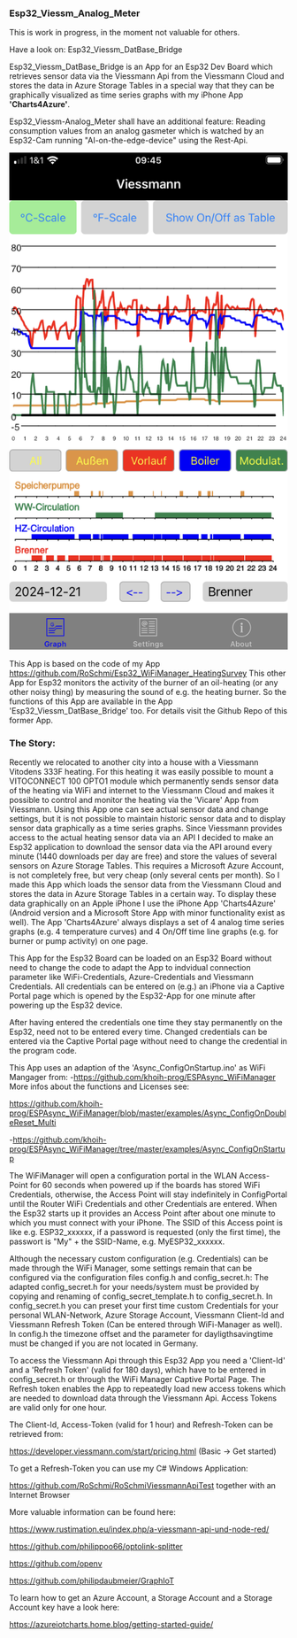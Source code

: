  ### Esp32_Viessm_Analog_Meter

This is work in progress, in the moment not valuable for others.

Have a look on: Esp32_Viessm_DatBase_Bridge

Esp32_Viessm_DatBase_Bridge is an App for an Esp32 Dev Board which retrieves sensor data via the Viessmann Api from the Viessmann Cloud and stores the data in Azure Storage Tables in a special way that they can be graphically visualized as time series graphs with my iPhone App **'Charts4Azure'**.

Esp32_Viessm-Analog_Meter shall have an additional feature: Reading consumption values from an analog gasmeter which is watched by an Esp32-Cam running "AI-on-the-edge-device" using the Rest-Api.

![gallery](https://github.com/RoSchmi/Esp32_Viessm_Analog_Meter/blob/master/pictures/Heating_Graph_2.PNG)

This App is based on the code of my App https://github.com/RoSchmi/Esp32_WiFiManager_HeatingSurvey
This other App for Esp32 monitors the activity of the burner of an oil-heating
(or any other noisy thing) by measuring the sound of e.g. the heating burner. So the functions of this App are available in the App 'Esp32_Viessm_DatBase_Bridge' too.
For details visit the Github Repo of this former App. 

### The Story:
Recently we relocated to another city into a house with a Viessmann Vitodens 333F heating. 
For this heating it was easily possible to mount a VITOCONNECT 100 OPTO1
module which permanently sends sensor data of the heating via WiFi and internet to the Viessmann Cloud and makes it possible to control and monitor the heating via the 'Vicare' App from Viessmann.
Using this App one can see actual sensor data and change settings, but it is not possible to maintain historic sensor data and to display sensor data graphically as a time series graphs.
Since Viessmann provides access to the actual heating sensor data via an API I decided to make an Esp32 application to download the sensor data via the API around every minute (1440 downloads per day are free) and store the values of several sensors on Azure Storage Tables. This requires a Microsoft Azure Account, is not completely free, but very cheap (only several cents per month).
So I made this App which loads the sensor data from the Viessmann Cloud and stores the data in Azure Storage Tables in a certain way.
To display these data graphically on an Apple iPhone I use the iPhone App 'Charts4Azure' (Android version and a Microsoft Store App with minor functionality exist as well). The App 'Charts4Azure' always displays a set of 4 analog time series graphs (e.g. 4 temperature curves) and 4 On/Off time line graphs (e.g. for burner or pump activity) on one page.

This App for the Esp32 Board can be loaded on an Esp32 Board without need to change the code to adapt the App to indvidual connection parameter like WiFi-Credentials, Azure-Credentials and Viessmann Credentials.
All credentials can be entered on (e.g.) an iPhone via a Captive Portal page which is opened by the Esp32-App for one minute after powering up the Esp32 device.

After having entered the credentials one time they stay permanently on the Esp32, need not to be entered every time. Changed credentials can be entered via the Captive Portal page without need to change the credential in the program code.

This App uses an adaption of the 'Async_ConfigOnStartup.ino' as WiFi Mangager
from: -https://github.com/khoih-prog/ESPAsync_WiFiManager 
More infos about the functions and Licenses see:

https://github.com/khoih-prog/ESPAsync_WiFiManager/blob/master/examples/Async_ConfigOnDoubleReset_Multi

-https://github.com/khoih-prog/ESPAsync_WiFiManager/tree/master/examples/Async_ConfigOnStartup
 
The WiFiManager will open a configuration portal in the WLAN Access-Point for 60 seconds when powered up if the boards has stored WiFi Credentials, otherwise, the Access Point will stay indefinitely in ConfigPortal until the Router WiFi Credentials and other Credentials are entered.
When the Esp32 starts up it provides an Access Point after about one minute to which you must connect with your iPhone. 
The SSID of this Access point is like e.g. ESP32_xxxxxx, if a password is requested (only the first time), the passwort is "My" + the SSID-Name, e.g. MyESP32_xxxxxx.

Although the necessary custom configuration (e.g. Credentials) can be made through the WiFi Manager, some settings remain that can be configured via the configuration files config.h and config_secret.h:
The adapted config_secret.h for your needs/system must be provided by copying and renaming of config_secret_template.h to config_secret.h. In config_secret.h you can preset your first time custom Credentials for your personal WLAN-Network, Azure Storage Account, Viessmann Client-Id and Viessmann Refresh Token (Can be entered through WiFi-Manager as well). 
In config.h the timezone offset and the parameter for dayligthsavingtime must be changed if you are not located in Germany.

To access the Viessmann Api through this Esp32 App you need a 'Client-Id' and a 'Refresh Token' (valid for 180 days), which have to be entered in config_secret.h or through the WiFi Manager Captive Portal Page. 
The Refresh token enables the App to repeatedly load new access tokens which are needed to download data through the Viessmann Api. Access Tokens are valid only for one hour.

The Client-Id, Access-Token (valid for 1 hour) and Refresh-Token can be retrieved from: 

https://developer.viessmann.com/start/pricing.html (Basic -> Get started)

To get a Refresh-Token you can use my C# Windows Application:

https://github.com/RoSchmi/RoSchmiViessmannApiTest together with an Internet Browser 

More valuable information can be found here:

https://www.rustimation.eu/index.php/a-viessmann-api-und-node-red/

https://github.com/philippoo66/optolink-splitter

https://github.com/openv

https://github.com/philipdaubmeier/GraphIoT

To learn how to get an Azure Account, a Storage Account and a Storage Account key have a look here: 

https://azureiotcharts.home.blog/getting-started-guide/
